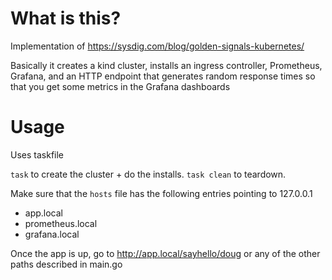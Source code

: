 # What is this?

Implementation of <https://sysdig.com/blog/golden-signals-kubernetes/>

Basically it creates a kind cluster, installs an ingress controller, Prometheus, Grafana, and an HTTP endpoint that generates random response times so that you get some metrics in the Grafana dashboards

# Usage

Uses taskfile

`task` to create the cluster + do the installs. `task clean` to teardown.

Make sure that the `hosts` file has the following entries pointing to 127.0.0.1
* app.local
* prometheus.local
* grafana.local 

Once the app is up, go to <http://app.local/sayhello/doug> or any of the other paths described in main.go

